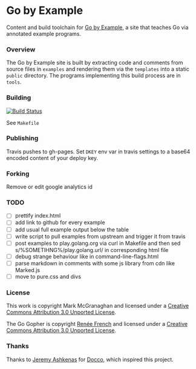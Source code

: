 # Go by Example

Content and build toolchain for [Go by Example](https://yekm.github.io/gobyexample),
a site that teaches Go via annotated example programs.

### Overview

The Go by Example site is built by extracting code and
comments from source files in `examples` and rendering
them via the `templates` into a static `public`
directory. The programs implementing this build process
are in `tools`.

### Building

[![Build Status](https://travis-ci.com/yekm/gobyexample.svg?branch=master)](https://travis-ci.com/yekm/gobyexample)
 
See `Makefile`

### Publishing

Travis pushes to gh-pages. Set `DKEY` env var in travis
settings to a base64 encoded content of your deploy key.

### Forking

Remove or edit google analytics id

### TODO

- [ ] prettify index.html
- [ ] add link to github for every example
- [ ] add usual full example output below the table
- [ ] write script to pull examples from upstream and trigger it from travis
- [ ] post examples to play.golang.org via curl in Makefile and then sed s/%SOMETIHNG%/play.golang.url/ in  corresponding html file
- [ ] debug strange behaviour like in command-line-flags.html
- [ ] parse markdown in comments with some js library from cdn like Marked.js
- [ ] move to pure.css and divs

### License

This work is copyright Mark McGranaghan and licensed under a
[Creative Commons Attribution 3.0 Unported License](http://creativecommons.org/licenses/by/3.0/).

The Go Gopher is copyright [Renée French](http://reneefrench.blogspot.com/) and licensed under a
[Creative Commons Attribution 3.0 Unported License](http://creativecommons.org/licenses/by/3.0/).

### Thanks

Thanks to [Jeremy Ashkenas](https://github.com/jashkenas)
for [Docco](http://jashkenas.github.com/docco/), which
inspired this project.
